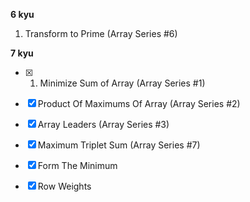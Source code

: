 **6 kyu**
1. Transform to Prime (Array Series #6)

**7 kyu**

- [x] 1. Minimize Sum of Array (Array Series #1)

- [x] Product Of Maximums Of Array (Array Series #2)

- [x] Array Leaders (Array Series #3) 

- [x] Maximum Triplet Sum (Array Series #7)

- [x] Form The Minimum

- [x] Row Weights
